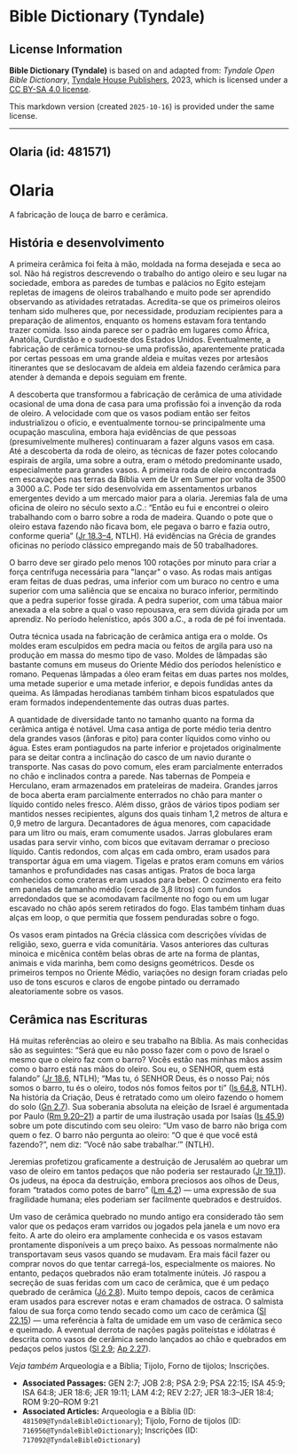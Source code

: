 # Bible Dictionary (Tyndale)

## License Information

**Bible Dictionary (Tyndale)** is based on and adapted from: _Tyndale Open Bible Dictionary_, [Tyndale House Publishers](https://tyndaleopenresources.com/), 2023, which is licensed under a [CC BY-SA 4.0 license](https://creativecommons.org/licenses/by-sa/4.0/legalcode.en).

This markdown version (created `2025-10-16`) is provided under the same license.



--------------------------------

## Olaria (id: 481571)

Olaria
======

A fabricação de louça de barro e cerâmica.

História e desenvolvimento
--------------------------

A primeira cerâmica foi feita à mão, moldada na forma desejada e seca ao sol. Não há registros descrevendo o trabalho do antigo oleiro e seu lugar na sociedade, embora as paredes de tumbas e palácios no Egito estejam repletas de imagens de oleiros trabalhando e muito pode ser aprendido observando as atividades retratadas. Acredita\-se que os primeiros oleiros tenham sido mulheres que, por necessidade, produziam recipientes para a preparação de alimentos, enquanto os homens estavam fora tentando trazer comida. Isso ainda parece ser o padrão em lugares como África, Anatólia, Curdistão e o sudoeste dos Estados Unidos. Eventualmente, a fabricação de cerâmica tornou\-se uma profissão, aparentemente praticada por certas pessoas em uma grande aldeia e muitas vezes por artesãos itinerantes que se deslocavam de aldeia em aldeia fazendo cerâmica para atender à demanda e depois seguiam em frente.

A descoberta que transformou a fabricação de cerâmica de uma atividade ocasional de uma dona de casa para uma profissão foi a invenção da roda de oleiro. A velocidade com que os vasos podiam então ser feitos industrializou o ofício, e eventualmente tornou\-se principalmente uma ocupação masculina, embora haja evidências de que pessoas (presumivelmente mulheres) continuaram a fazer alguns vasos em casa. Até a descoberta da roda de oleiro, as técnicas de fazer potes colocando espirais de argila, uma sobre a outra, eram o método predominante usado, especialmente para grandes vasos. A primeira roda de oleiro encontrada em escavações nas terras da Bíblia vem de Ur em Sumer por volta de 3500 a 3000 a.C. Pode ter sido desenvolvida em assentamentos urbanos emergentes devido a um mercado maior para a olaria. Jeremias fala de uma oficina de oleiro no século sexto a.C.: “Então eu fui e encontrei o oleiro trabalhando com o barro sobre a roda de madeira. Quando o pote que o oleiro estava fazendo não ficava bom, ele pegava o barro e fazia outro, conforme queria” ([Jr 18\.3–4](https://ref.ly/Jer18:3-Jer18:4), NTLH). Há evidências na Grécia de grandes oficinas no período clássico empregando mais de 50 trabalhadores.

O barro deve ser girado pelo menos 100 rotações por minuto para criar a força centrífuga necessária para "lançar" o vaso. As rodas mais antigas eram feitas de duas pedras, uma inferior com um buraco no centro e uma superior com uma saliência que se encaixa no buraco inferior, permitindo que a pedra superior fosse girada. A pedra superior, com uma tábua maior anexada a ela sobre a qual o vaso repousava, era sem dúvida girada por um aprendiz. No período helenístico, após 300 a.C., a roda de pé foi inventada.

Outra técnica usada na fabricação de cerâmica antiga era o molde. Os moldes eram esculpidos em pedra macia ou feitos de argila para uso na produção em massa do mesmo tipo de vaso. Moldes de lâmpadas são bastante comuns em museus do Oriente Médio dos períodos helenístico e romano. Pequenas lâmpadas a óleo eram feitas em duas partes nos moldes, uma metade superior e uma metade inferior, e depois fundidas antes da queima. As lâmpadas herodianas também tinham bicos espatulados que eram formados independentemente das outras duas partes.

A quantidade de diversidade tanto no tamanho quanto na forma da cerâmica antiga é notável. Uma casa antiga de porte médio teria dentro dela grandes vasos (ânforas e pito) para conter líquidos como vinho ou água. Estes eram pontiagudos na parte inferior e projetados originalmente para se deitar contra a inclinação do casco de um navio durante o transporte. Nas casas do povo comum, eles eram parcialmente enterrados no chão e inclinados contra a parede. Nas tabernas de Pompeia e Herculano, eram armazenados em prateleiras de madeira. Grandes jarros de boca aberta eram parcialmente enterrados no chão para manter o líquido contido neles fresco. Além disso, grãos de vários tipos podiam ser mantidos nesses recipientes, alguns dos quais tinham 1,2 metros de altura e 0,9 metro de largura. Decantadores de água menores, com capacidade para um litro ou mais, eram comumente usados. Jarras globulares eram usadas para servir vinho, com bicos que evitavam derramar o precioso líquido. Cantis redondos, com alças em cada ombro, eram usados para transportar água em uma viagem. Tigelas e pratos eram comuns em vários tamanhos e profundidades nas casas antigas. Pratos de boca larga conhecidos como crateras eram usados para beber. O cozimento era feito em panelas de tamanho médio (cerca de 3,8 litros) com fundos arredondados que se acomodavam facilmente no fogo ou em um lugar escavado no chão após serem retirados do fogo. Elas também tinham duas alças em loop, o que permitia que fossem penduradas sobre o fogo.

Os vasos eram pintados na Grécia clássica com descrições vívidas de religião, sexo, guerra e vida comunitária. Vasos anteriores das culturas minoica e micênica contêm belas obras de arte na forma de plantas, animais e vida marinha, bem como designs geométricos. Desde os primeiros tempos no Oriente Médio, variações no design foram criadas pelo uso de tons escuros e claros de engobe pintado ou derramado aleatoriamente sobre os vasos.

Cerâmica nas Escrituras
-----------------------

Há muitas referências ao oleiro e seu trabalho na Bíblia. As mais conhecidas são as seguintes: “Será que eu não posso fazer com o povo de Israel o mesmo que o oleiro faz com o barro? Vocês estão nas minhas mãos assim como o barro está nas mãos do oleiro. Sou eu, o SENHOR, quem está falando” ([Jr 18\.6](https://ref.ly/Jer18:6), NTLH); “Mas tu, ó SENHOR Deus, és o nosso Pai; nós somos o barro, tu és o oleiro, todos nós fomos feitos por ti” ([Is 64\.8](https://ref.ly/Isa64:8), NTLH). Na história da Criação, Deus é retratado como um oleiro fazendo o homem do solo ([Gn 2\.7](https://ref.ly/Gen2:7)). Sua soberania absoluta na eleição de Israel é argumentada por Paulo ([Rm 9\.20–21](https://ref.ly/Rom9:20-Rom9:21)) a partir de uma ilustração usada por Isaías ([Is 45\.9](https://ref.ly/Isa45:9)) sobre um pote discutindo com seu oleiro: “Um vaso de barro não briga com quem o fez. O barro não pergunta ao oleiro: “O que é que você está fazendo?”, nem diz: “Você não sabe trabalhar.’” (NTLH).

Jeremias profetizou graficamente a destruição de Jerusalém ao quebrar um vaso de oleiro em tantos pedaços que não poderia ser restaurado ([Jr 19\.11](https://ref.ly/Jer19:11)). Os judeus, na época da destruição, embora preciosos aos olhos de Deus, foram “tratados como potes de barro” ([Lm 4\.2](https://ref.ly/Lam4:2)) — uma expressão de sua fragilidade humana; eles poderiam ser facilmente quebrados e destruídos.

Um vaso de cerâmica quebrado no mundo antigo era considerado tão sem valor que os pedaços eram varridos ou jogados pela janela e um novo era feito. A arte do oleiro era amplamente conhecida e os vasos estavam prontamente disponíveis a um preço baixo. As pessoas normalmente não transportavam seus vasos quando se mudavam. Era mais fácil fazer ou comprar novos do que tentar carregá\-los, especialmente os maiores. No entanto, pedaços quebrados não eram totalmente inúteis. Jó raspou a secreção de suas feridas com um caco de cerâmica, que é um pedaço quebrado de cerâmica ([Jó 2\.8](https://ref.ly/Job2:8)). Muito tempo depois, cacos de cerâmica eram usados para escrever notas e eram chamados de ostraca. O salmista falou de sua força como tendo secado como um caco de cerâmica ([Sl 22\.15](https://ref.ly/Ps22:15)) — uma referência à falta de umidade em um vaso de cerâmica seco e queimado. A eventual derrota de nações pagãs politeístas e idólatras é descrita como vasos de cerâmica sendo lançados ao chão e quebrados em pedaços pelos justos ([Sl 2\.9](https://ref.ly/Ps2:9); [Ap 2\.27](https://ref.ly/Rev2:27)).

*Veja também* Arqueologia e a Bíblia; Tijolo, Forno de tijolos; Inscrições.

* **Associated Passages:** GEN 2:7; JOB 2:8; PSA 2:9; PSA 22:15; ISA 45:9; ISA 64:8; JER 18:6; JER 19:11; LAM 4:2; REV 2:27; JER 18:3–JER 18:4; ROM 9:20–ROM 9:21
* **Associated Articles:** Arqueologia e a Bíblia (ID: `481509@TyndaleBibleDictionary`); Tijolo, Forno de tijolos (ID: `716956@TyndaleBibleDictionary`); Inscrições (ID: `717092@TyndaleBibleDictionary`)

